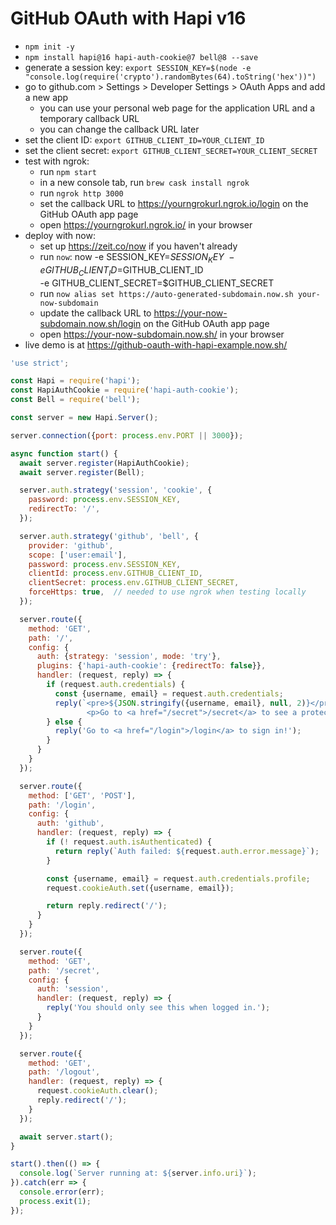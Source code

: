 # GitHub OAuth with Hapi v16

- `npm init -y`
- `npm install hapi@16 hapi-auth-cookie@7 bell@8 --save`
- generate a session key:
    `export SESSION_KEY=$(node -e "console.log(require('crypto').randomBytes(64).toString('hex'))")`
- go to github.com > Settings > Developer Settings > OAuth Apps and add a new app
  - you can use your personal web page for the application URL and a temporary callback URL
  - you can change the callback URL later
- set the client ID: `export GITHUB_CLIENT_ID=YOUR_CLIENT_ID`
- set the client secret: `export GITHUB_CLIENT_SECRET=YOUR_CLIENT_SECRET`
- test with ngrok:
  - run `npm start`
  - in a new console tab, run `brew cask install ngrok`
  - run `ngrok http 3000`
  - set the callback URL to https://yourngrokurl.ngrok.io/login on the GitHub OAuth app page
  - open https://yourngrokurl.ngrok.io/ in your browser
- deploy with now:
  - set up https://zeit.co/now if you haven't already
  - run `now`:
          now -e SESSION_KEY=$SESSION_KEY \
              -e GITHUB_CLIENT_ID=$GITHUB_CLIENT_ID \
              -e GITHUB_CLIENT_SECRET=$GITHUB_CLIENT_SECRET
  - run `now alias set https://auto-generated-subdomain.now.sh your-now-subdomain`
  - update the callback URL to https://your-now-subdomain.now.sh/login on the GitHub OAuth app page
  - open https://your-now-subdomain.now.sh/ in your browser
- live demo is at https://github-oauth-with-hapi-example.now.sh/

``` js
'use strict';

const Hapi = require('hapi');
const HapiAuthCookie = require('hapi-auth-cookie');
const Bell = require('bell');

const server = new Hapi.Server();

server.connection({port: process.env.PORT || 3000});

async function start() {
  await server.register(HapiAuthCookie);
  await server.register(Bell);

  server.auth.strategy('session', 'cookie', {
    password: process.env.SESSION_KEY,
    redirectTo: '/',
  });

  server.auth.strategy('github', 'bell', {
    provider: 'github',
    scope: ['user:email'],
    password: process.env.SESSION_KEY,
    clientId: process.env.GITHUB_CLIENT_ID,
    clientSecret: process.env.GITHUB_CLIENT_SECRET,
    forceHttps: true,  // needed to use ngrok when testing locally
  });

  server.route({
    method: 'GET',
    path: '/',
    config: {
      auth: {strategy: 'session', mode: 'try'},
      plugins: {'hapi-auth-cookie': {redirectTo: false}},
      handler: (request, reply) => {
        if (request.auth.credentials) {
          const {username, email} = request.auth.credentials;
          reply(`<pre>${JSON.stringify({username, email}, null, 2)}</pre>
                 <p>Go to <a href="/secret">/secret</a> to see a protected page!</p>`);
        } else {
          reply('Go to <a href="/login">/login</a> to sign in!');
        }
      }
    }
  });

  server.route({
    method: ['GET', 'POST'],
    path: '/login',
    config: {
      auth: 'github',
      handler: (request, reply) => {
        if (! request.auth.isAuthenticated) {
          return reply(`Auth failed: ${request.auth.error.message}`);
        }

        const {username, email} = request.auth.credentials.profile;
        request.cookieAuth.set({username, email});

        return reply.redirect('/');
      }
    }
  });

  server.route({
    method: 'GET',
    path: '/secret',
    config: {
      auth: 'session',
      handler: (request, reply) => {
        reply('You should only see this when logged in.');
      }
    }
  });

  server.route({
    method: 'GET',
    path: '/logout',
    handler: (request, reply) => {
      request.cookieAuth.clear();
      reply.redirect('/');
    }
  });

  await server.start();
}

start().then(() => {
  console.log(`Server running at: ${server.info.uri}`);
}).catch(err => {
  console.error(err);
  process.exit(1);
});
```